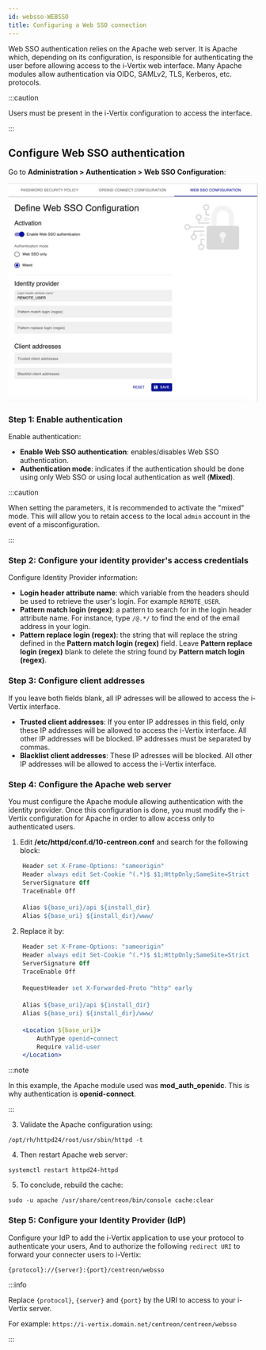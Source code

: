 ```yaml
---
id: websso-WEBSSO
title: Configuring a Web SSO connection
---
```


Web SSO authentication relies on the Apache web server. It is Apache which, depending on its configuration, is
responsible for authenticating the user before allowing access to the i-Vertix web interface.
Many Apache modules allow authentication via OIDC, SAMLv2, TLS, Kerberos, etc. protocols.


:::caution

Users must be present in the i-Vertix configuration to access the interface.

:::

## Configure Web SSO authentication

Go to **Administration > Authentication > Web SSO Configuration**:

![image](../../assets/administration/websso/web-sso-configuration.png)

### Step 1: Enable authentication

Enable authentication:

- **Enable Web SSO authentication**: enables/disables Web SSO authentication.
- **Authentication mode**: indicates if the authentication should be done using only Web SSO or using local
  authentication as well (**Mixed**).

:::caution

When setting the parameters, it is recommended to activate the "mixed" mode. This will allow you to retain access to the local `admin` account in the event of a misconfiguration.

:::

### Step 2: Configure your identity provider's access credentials

Configure Identity Provider information:

- **Login header attribute name**: which variable from the headers should be used to retrieve the user's login.
  For example `REMOTE_USER`.
- **Pattern match login (regex)**: a pattern to search for in the login header attribute name.
  For instance, type `/@.*/` to find the end of the email address in your login.
- **Pattern replace login (regex)**: the string that will replace the string defined in the **Pattern match login (regex)** field.
  Leave **Pattern replace login (regex)** blank to delete the string found by **Pattern match login (regex)**.

### Step 3: Configure client addresses

If you leave both fields blank, all IP adresses will be allowed to access the i-Vertix interface.

- **Trusted client addresses**: If you enter IP addresses in this field, only these IP addresses will be allowed to access the i-Vertix interface. All other IP addresses will be blocked. IP addresses must be separated by commas.
- **Blacklist client addresses**: These IP adresses will be blocked. All other IP addresses will be allowed to access the i-Vertix interface.

### Step 4: Configure the Apache web server

You must configure the Apache module allowing authentication with the identity provider.
Once this configuration is done, you must modify the i-Vertix configuration for Apache in order to allow access only
to authenticated users.

1. Edit **/etc/httpd/conf.d/10-centreon.conf** and search for the following block:

  ```apache
      Header set X-Frame-Options: "sameorigin"
      Header always edit Set-Cookie ^(.*)$ $1;HttpOnly;SameSite=Strict
      ServerSignature Off
      TraceEnable Off

      Alias ${base_uri}/api ${install_dir}
      Alias ${base_uri} ${install_dir}/www/
  ```

2. Replace it by:

  ```apache
      Header set X-Frame-Options: "sameorigin"
      Header always edit Set-Cookie ^(.*)$ $1;HttpOnly;SameSite=Strict
      ServerSignature Off
      TraceEnable Off

      RequestHeader set X-Forwarded-Proto "http" early

      Alias ${base_uri}/api ${install_dir}
      Alias ${base_uri} ${install_dir}/www/

      <Location ${base_uri}>
          AuthType openid-connect
          Require valid-user
      </Location>
  ```


:::note

In this example, the Apache module used was **mod_auth_openidc**. This is why authentication is **openid-connect**.

:::

3. Validate the Apache configuration using:

  ```shell
  /opt/rh/httpd24/root/usr/sbin/httpd -t
  ```

4. Then restart Apache web server:

  ```shell
  systemctl restart httpd24-httpd
  ```

5. To conclude, rebuild the cache:

  ```shell
  sudo -u apache /usr/share/centreon/bin/console cache:clear
  ```

### Step 5: Configure your Identity Provider (IdP)

Configure your IdP to add the i-Vertix application to use your protocol to authenticate your users,
And to authorize the following `redirect URI` to forward your connecter users to i-Vertix:

```shell
{protocol}://{server}:{port}/centreon/websso
```

:::info

Replace `{protocol}`, `{server}` and `{port}` by the URI to access to your i-Vertix server.

For example: `https://i-vertix.domain.net/centreon/centreon/websso`

:::